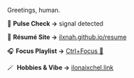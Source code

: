 Greetings, human. 

💓 **Pulse Check →** signal detected

📄 **Résumé Site →** [ilxnah.github.io/resume](https://ilxnah.github.io/resume/)

🎧 **Focus Playlist →** [Ctrl+Focus 🔎](https://youtube.com/playlist?list=PLnhm-_a3haJYBaeCwKZevJNmA3uwKMFhp)

🪄 &nbsp;**Hobbies & Vibe →** [ilonaixchel.link](ilonaixchel.link)
